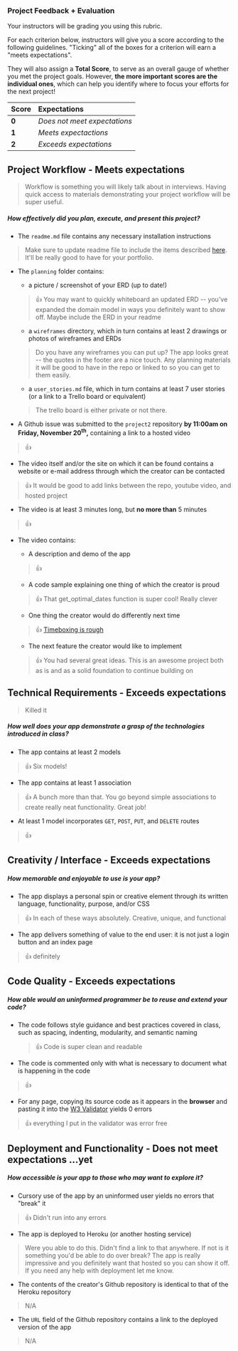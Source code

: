 ### Project Feedback + Evaluation

Your instructors will be grading you using this rubric.

For each criterion below, instructors will give you a score according to the following guidelines. "Ticking" all of the boxes for a criterion will earn a "meets expectations".

They will also assign a **Total Score**, to serve as an overall gauge of whether you met the project goals. However, __the more important scores are the individual ones__, which can help you identify where to focus your efforts for the next project!

| Score | Expectations |
| :---- | :----------- |
| **0** | _Does not meet expectations_ |
| **1** | _Meets expectactions_ |
| **2** | _Exceeds expectations_ |

## Project Workflow - Meets expectations

> Workflow is something you will likely talk about in interviews. Having quick access to materials demonstrating your project workflow will be super useful.

##### How effectively did you plan, execute, and present this project?
- The `readme.md` file contains any necessary installation instructions

> Make sure to update readme file to include the items described [here](https://github.com/ga-dc/project2#deliverables). It'll be really good to have for your portfolio.

- The `planning` folder contains:
  - a picture / screenshot of your ERD (up to date!)

  > :+1: You may want to quickly whiteboard an updated ERD -- you've expanded the domain model in ways you definitely want to show off. Maybe include the ERD in your readme

  - a `wireframes` directory, which in turn contains at least 2 drawings or photos of wireframes and ERDs

  > Do you have any wireframes you can put up? The app looks great -- the quotes in the footer are a nice touch. Any planning materials it will be good to have in the repo or linked to so you can get to them easily.

  - a `user_stories.md` file, which in turn contains at least 7 user stories (or a link to a Trello board or equivalent)

  > The trello board is either private or not there.

- A Github issue was submitted to the `project2` repository **by 11:00am on Friday, November 20<sup>th</sup>,** containing a link to a hosted video

> :+1:

- The video itself and/or the site on which it can be found contains a website or e-mail address through which the creator can be contacted

> :+1: It would be good to add links between the repo, youtube video, and hosted project

- The video is at least 3 minutes long, but **no more than** 5 minutes

> :+1:

- The video contains:
  - A description and demo of the app

  > :+1:

  - A code sample explaining one thing of which the creator is proud

  > :+1: That get_optimal_dates function is super cool! Really clever

  - One thing the creator would do differently next time

  > :+1: [Timeboxing is rough](https://en.wikipedia.org/wiki/Hofstadter%27s_law)

  - The next feature the creator would like to implement

  > :+1: You had several great ideas. This is an awesome project both as is and as a solid foundation to continue building on

## Technical Requirements - Exceeds expectations

> Killed it

##### How well does your app demonstrate a grasp of the technologies introduced in class?
- The app contains at least 2 models

> :+1: Six models!

- The app contains at least 1 association

> :+1: A bunch more than that. You go beyond simple associations to create really neat functionality. Great job!

- At least 1 model incorporates `GET`, `POST`, `PUT`, and `DELETE` routes

> :+1:

## Creativity / Interface - Exceeds expectations
##### How memorable and enjoyable to use is your app?
- The app displays a personal spin or creative element through its written language, functionality, purpose, and/or CSS

> :+1: In each of these ways absolutely. Creative, unique, and functional

- The app delivers something of value to the end user: it is not just a login button and an index page

> :+1: definitely

## Code Quality - Exceeds expectations
##### How able would an uninformed programmer be to reuse and extend your code?
- The code follows style guidance and best practices covered in class, such as spacing, indenting, modularity, and semantic naming

  > :+1: Code is super clean and readable

- The code is commented only with what is necessary to document what is happening in the code

> :+1:

- For any page, copying its source code as it appears in the **browser** and pasting it into the [W3 Validator](http://validator.w3.org) yields 0 errors

> :+1: everything I put in the validator was error free

## Deployment and Functionality - Does not meet expectations ...yet
##### How accessible is your app to those who may want to explore it?
- Cursory use of the app by an uninformed user yields no errors that "break" it

> :+1: Didn't run into any errors

- The app is deployed to Heroku (or another hosting service)

> Were you able to do this. Didn't find a link to that anywhere. If not is it something  you'd be able to do over break? The app is really impressive and you definitely want that hosted so you can show it off. If you need any help with deployment let me know.

- The contents of the creator's Github repository is identical to that of the Heroku repository

> N/A

- The `URL` field of the Github repository contains a link to the deployed version of the app

> N/A
